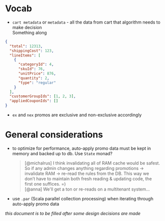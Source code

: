 # Vocab
- `cart metadata` or `metadata` - all the data from cart that algorithm needs to make decision    
Something along    
```json
{
  "total": 12313,
  "shippingCost": 123,
  "lineItems": [
    {
      "categoryId": 4,
      "skuId": 76,
      "unitPrice": 876,
      "quantity": 2,
      "type": "regular"
    }
  ],
  "customerGroupIds": [1, 2, 3],
  "appliedCouponIds": []
}
```
- `ex` and `nex` promos are exclusive and non-exclusive accordingly

# General considerations
- to optimize for performance, auto-apply promo data must be kept in memory and backed up to db. Use `State` monad?
  > [@michalrus] I think invalidating all of RAM cache would be safest. So if any admin changes anything regarding promotions → invalidate RAM → re-read the rules from the DB. This way we don’t have to maintain both fresh reading & updating code, the first one suffices. =)    
  > [@anna] We'll get a ton or re-reads on a multitenant system...
- use `.par` (Scala parallel collection processing) when iterating through auto-apply promo data

_this document is to be filled after some design decisions are made_
